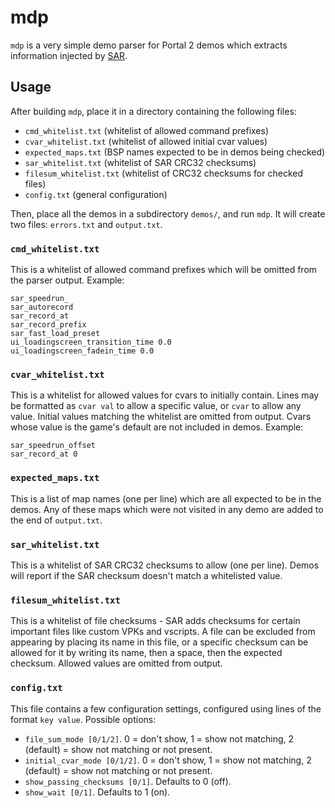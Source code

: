 # mdp

`mdp` is a very simple demo parser for Portal 2 demos which extracts information injected by [SAR].

[SAR]: https://github.com/p2sr/SourceAutoRecord

## Usage

After building `mdp`, place it in a directory containing the following files:

- `cmd_whitelist.txt` (whitelist of allowed command prefixes)
- `cvar_whitelist.txt` (whitelist of allowed initial cvar values)
- `expected_maps.txt` (BSP names expected to be in demos being checked)
- `sar_whitelist.txt` (whitelist of SAR CRC32 checksums)
- `filesum_whitelist.txt` (whitelist of CRC32 checksums for checked files)
- `config.txt` (general configuration)

Then, place all the demos in a subdirectory `demos/`, and run `mdp`. It will create two files: `errors.txt` and `output.txt`.

### `cmd_whitelist.txt`

This is a whitelist of allowed command prefixes which will be omitted from the parser output. Example:

```
sar_speedrun_
sar_autorecord
sar_record_at
sar_record_prefix
sar_fast_load_preset
ui_loadingscreen_transition_time 0.0
ui_loadingscreen_fadein_time 0.0
```

### `cvar_whitelist.txt`

This is a whitelist for allowed values for cvars to initially contain. Lines may be formatted as `cvar val` to allow a specific value, or `cvar` to allow any
value. Initial values matching the whitelist are omitted from output. Cvars whose value is the game's default are not included in demos. Example:

```
sar_speedrun_offset
sar_record_at 0
```

### `expected_maps.txt`

This is a list of map names (one per line) which are all expected to be in the demos. Any of these maps which were not visited in any demo are added to the end
of `output.txt`.

### `sar_whitelist.txt`

This is a whitelist of SAR CRC32 checksums to allow (one per line). Demos will report if the SAR checksum doesn't match a whitelisted value.

### `filesum_whitelist.txt`

This is a whitelist of file checksums - SAR adds checksums for certain important files like custom VPKs and vscripts. A file can be excluded from appearing by
placing its name in this file, or a specific checksum can be allowed for it by writing its name, then a space, then the expected checksum. Allowed values are
omitted from output.

### `config.txt`

This file contains a few configuration settings, configured using lines of the format `key value`. Possible options:

- `file_sum_mode [0/1/2]`. 0 = don't show, 1 = show not matching, 2 (default) = show not matching or not present.
- `initial_cvar_mode [0/1/2]`. 0 = don't show, 1 = show not matching, 2 (default) = show not matching or not present.
- `show_passing_checksums [0/1]`. Defaults to 0 (off).
- `show_wait [0/1]`. Defaults to 1 (on).
